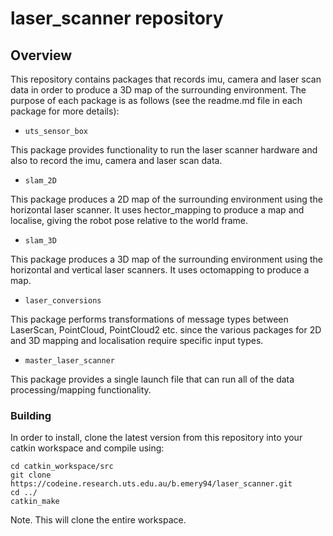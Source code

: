 # laser_scanner repository

## Overview

This repository contains packages that records imu, camera and laser scan data in order to produce a 3D map of the surrounding environment. The purpose of each package is as follows (see the readme.md file in each package for more details):

* ```uts_sensor_box```

This package provides functionality to run the laser scanner hardware and also to record the imu, camera and laser scan data.

* ```slam_2D```

This package produces a 2D map of the surrounding environment using the horizontal laser scanner. It uses hector_mapping to produce a map and localise, giving the robot pose relative to the world frame.

* ```slam_3D```

This package produces a 3D map of the surrounding environment using the horizontal and vertical laser scanners. It uses octomapping to produce a map.

* ```laser_conversions```

This package performs transformations of message types between LaserScan, PointCloud, PointCloud2 etc. since the various packages for 2D and 3D mapping and localisation require specific input types.

* ```master_laser_scanner```

This package provides a single launch file that can run all of the data processing/mapping functionality.

### Building

In order to install, clone the latest version from this repository into your catkin workspace and compile using:

    cd catkin_workspace/src
    git clone https://codeine.research.uts.edu.au/b.emery94/laser_scanner.git
    cd ../
    catkin_make

Note. This will clone the entire workspace.